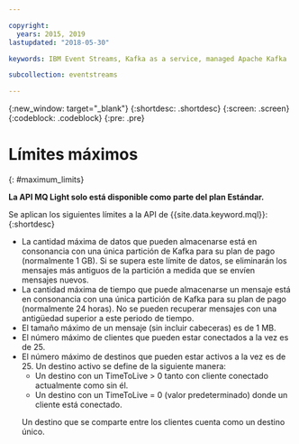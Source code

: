 ```yaml
---

copyright:
  years: 2015, 2019
lastupdated: "2018-05-30"

keywords: IBM Event Streams, Kafka as a service, managed Apache Kafka

subcollection: eventstreams

---
```


{:new_window: target="_blank"}
{:shortdesc: .shortdesc}
{:screen: .screen}
{:codeblock: .codeblock}
{:pre: .pre}

<!-- 15/11/18: info moved to eventstreams075.md, moved because of doc app changes -->
# Límites máximos
{: #maximum_limits}

**La API MQ Light solo está disponible como parte del plan Estándar.**
<br/>

Se aplican los siguientes límites a la API de {{site.data.keyword.mql}}:
{:shortdesc}

* La cantidad máxima de datos que pueden almacenarse está en consonancia con una única partición de Kafka para su plan de pago (normalmente 1 GB). Si se supera este límite de datos, se eliminarán los mensajes más antiguos de la partición a medida que se envíen mensajes nuevos.
* La cantidad máxima de tiempo que puede almacenarse un mensaje está en consonancia con una única partición de Kafka para su plan de pago (normalmente 24 horas). No se pueden recuperar mensajes con una antigüedad superior a este periodo de tiempo.
* El tamaño máximo de un mensaje (sin incluir cabeceras) es de 1 MB.
* El número máximo de clientes que pueden estar conectados a la vez es de 25.
* El número máximo de destinos que pueden estar activos a la vez es de 25. Un destino activo se define de la siguiente manera:
  - Un destino con un TimeToLive > 0 tanto con cliente conectado actualmente como sin él.
  - Un destino con un TimeToLive = 0 (valor predeterminado) donde un cliente está conectado. 
  <p>Un destino que se comparte entre los clientes cuenta como un destino único.</p>
